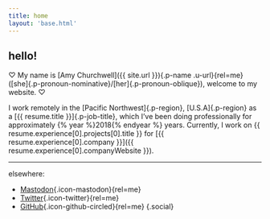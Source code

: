 ```yaml
---
title: home
layout: 'base.html'
---
```


## hello!

♡ My name is [Amy Churchwell]({{ site.url }}){.p-name .u-url}{rel=me} ([she]{.p-pronoun-nominative}/[her]{.p-pronoun-oblique}), welcome to my website. ♡

I work remotely in the [Pacific Northwest]{.p-region}, [U.S.A]{.p-region} as a [{{ resume.title }}]{.p-job-title}, which I’ve been doing professionally for approximately {% year %}2018{% endyear %} years. Currently, I work on {{ resume.experience[0].projects[0].title }} for [{{ resume.experience[0].company }}]({{ resume.experience[0].companyWebsite }}).

---

elsewhere:

-   [Mastodon](https://tech.lgbt/@amy){.icon-mastodon}{rel=me}
-   [Twitter](https://twitter.com/amychurchwell){.icon-twitter}{rel=me}
-   [GitHub](https://github.com/amychurchwell){.icon-github-circled}{rel=me}
    {.social}

